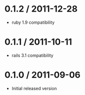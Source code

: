 
0.1.2 / 2011-12-28 
==================

  * ruby 1.9 compatibility

0.1.1 / 2011-10-11
==================

  * rails 3.1 compatibility
  
0.1.0 / 2011-09-06
==================

  * Initial released version
